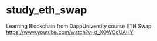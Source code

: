 # study_eth_swap
Learning Blockchain from DappUniversity course ETH Swap https://www.youtube.com/watch?v=d_XOWCoUAHY
